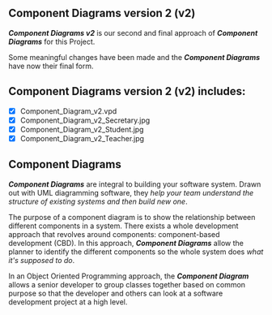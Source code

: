 ## Component Diagrams version 2 (v2)
**_Component Diagrams v2_** is our second and final approach of **_Component Diagrams_** for this Project.

Some meaningful changes have been made and the **_Component Diagrams_** have now their final form.

## Component Diagrams version 2 (v2) includes:
- [x] Component_Diagram_v2.vpd
- [x] Component_Diagram_v2_Secretary.jpg
- [x] Component_Diagram_v2_Student.jpg
- [x] Component_Diagram_v2_Teacher.jpg

## Component Diagrams
**_Component Diagrams_** are integral to building your software system. Drawn out with UML diagramming software, they _help your team understand the structure of existing systems and then build new one_.

The purpose of a component diagram is to show the relationship between different components in a system. 
There exists a whole development approach that revolves around components: component-based development (CBD). In this approach, **_Component Diagrams_** allow the planner to identify the different components so the whole system does _what it's supposed to do_.

In an Object Oriented Programming approach, the **_Component Diagram_** allows a senior developer to group classes together based on common purpose so that the developer and others can look at a software development project at a high level.
